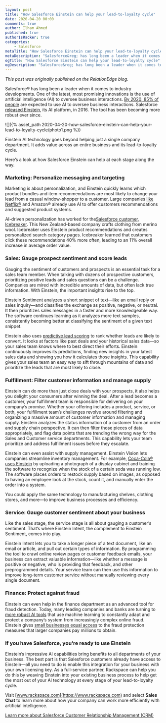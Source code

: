 ```yaml
---
layout: post
title: "How Salesforce Einstein can help your lead-to-loyalty cycle"
date: 2020-04-20 00:00
comments: true
author: Ilham Ahmed
published: true
authorIsRacker: true
categories:
    - Salesforce
metaTitle: "How Salesforce Einstein can help your lead-to-loyalty cycle"
metaDescription: "Salesforce&reg; has long been a leader when it comes to industry developments. One of the latest, most promising innovations is the use of artificial intelligence (AI) to oversee business interactions."
ogTitle: "How Salesforce Einstein can help your lead-to-loyalty cycle"
ogDescription: "Salesforce&reg; has long been a leader when it comes to industry developments. One of the latest, most promising innovations is the use of artificial intelligence (AI) to oversee business interactions."
---
```


*This post was originally published on the RelationEdge blog.*

Salesforce&reg; has long been a leader when it comes to industry developments. One of the latest, most promising
innovations is the use of artificial intelligence (AI) to oversee business interactions. [By 2020, 85% of people](https://hbr.org/2016/06/why-salespeople-need-to-develop-machine-intelligence)
are expected to use AI to oversee business interactions. Salesforce [released Einstein](https://www.salesforce.com/blog/2016/09/introducing-salesforce-einstein.html),
its AI platform, in 2016. The tool has been becoming more robust ever since.

<!-- more -->

![]({% asset_path 2020-04-20-how-salesforce-einstein-can-help-your-lead-to-loyalty-cycle/photo1.png %})


Einstein AI technology goes beyond helping just a single
company department. It adds value across an entire business and its lead-to-loyalty cycle.

Here’s a look at how Salesforce Einstein can help at each stage along the way.

### Marketing: Personalize messaging and targeting

Marketing is about personalization, and Einstein quickly learns which product bundles and item
recommendations are most likely to change your lead from a casual window-shopper to a customer. Large companies
[like Netflix&reg;](https://www.wired.co.uk/article/how-do-netflixs-algorithms-work-machine-learning-helps-to-predict-what-viewers-will-like)
and Amazon&reg; already use AI to offer customers recommendations and suggested product systems.

AI-driven personalization has worked for the[Salesforce customer, Icebreaker](https://www.salesforce.com/customer-success-stories/icebreaker/).
This New Zealand-based company crafts clothing from merino wool. Icebreaker uses Einstein product recommendations and
creates personalized search category pages. Icebreaker learned that customers click these recommendations 40% more often,
leading to an 11% overall increase in average order value.

### Sales: Gauge prospect sentiment and score leads

Gauging the sentiment of customers and prospects is an essential task for a sales team member. When talking with dozens
of prospective customers, prioritizing positive leads and sales questions can be a challenge. Companies are mired with incredible amounts of
data, but often lack true information. With Einstein, the important insights rise to the top.

Einstein Sentiment analyzes a short snippet of text&mdash;like an email reply or sales inquiry&mdash;and classifies the exchange as
positive, negative, or neutral. It then prioritizes sales messages in a faster and more knowledgeable way. The software continues
learning as it analyzes more text samples, consistently becoming better at classifying the sentiment of a given text snippet.

Einstein also uses [predictive lead scoring](https://www.salesforce.com/content/dam/web/en_us/www/documents/datasheets/sales-cloud-einstein-leadscoring.pdf)
to rank whether leads are likely to convert. It looks at factors like past deals and your historical sales data&mdash;so
your sales team knows where to best direct their efforts. Einstein continuously
improves its predictions, finding new insights in your latest sales data and showing you how it calculates those insights. This capability
gives your sales team an easy way to sift through mountains of data and prioritize the leads that are most likely to close.

### Fulfillment: Filter customer information and manage supply

Einstein can do more than just close deals with your prospects, it also helps you delight your
consumers after winning the deal. After a lead becomes a customer, your fulfillment team is responsible for
delivering on your company’s promise. Whether your offering includes a product, service, or both, your fulfillment team’s challenges
revolve around filtering and organizing a massive amount of customer information and managing supply. Einstein analyzes the status
information of a customer from an order and supply chain perspective. It can then filter those pieces of data appropriately, and
flag data points that are trending the wrong way for the Sales and Customer service departments. This capability lets your team prioritize and address fulfillment
issues before they escalate.

Einstein can even assist with supply management. Einstein Vision lets companies streamline
inventory management. For example, [Coca-Cola&reg; uses Einstein](https://diginomica.com/salesforce-captures-the-limits-of-ai-in-a-coca-cola-cooler)
by uploading a photograph of a display cabinet and training the software
to recognize when the stock of a certain soda was running low. The software places orders to restock supply based on images,
as opposed to having an employee look at the stock, count it, and manually enter the order into a system.

You could apply the same technology to manufacturing shelves, clothing stores, and more&mdash;to improve business processes and efficiency.

### Service: Gauge customer sentiment about your business

Like the sales stage, the service stage is all about gauging a customer’s sentiment. That’s where Einstein Intent, the complement to Einstein Sentiment,
comes into play.

Einstein Intent lets you to take a longer piece of a text document, like an email or article, and pull out certain types of information.
By programming the tool to crawl online review pages or customer feedback emails, your business can extract valuable information&mdash;like whether a message is
positive or negative, who is providing that feedback, and other preprogrammed details. Your service team can then use this information to improve long-term customer service
without manually reviewing every single document.

### Finance: Protect against fraud

Einstein can even help in the finance department as an advanced tool for fraud detection. Today, many leading companies and banks are turning to
[more robust AI tools](https://www.cnbc.com/2016/10/11/lloyds-uses-google-backed-ai-to-detect-phone-fraudsters.html) that use machine learning
to constantly adapt and protect a company’s system from increasingly complex online
fraud. Einstein gives [small businesses equal access](https://www.salesforce.com/products/einstein/overview/) to the fraud protection measures that larger companies pay millions to obtain.

### If you have Salesforce, you’re ready to use Einstein

Einstein’s impressive AI capabilities bring benefits to all departments of your business. The best part is that Salesforce customers already
have access to Einstein&mdash;all you need to do is enable this integration for your business with your own licensing key. As a full-service
partner, Rackspace can help you do this by weaving Einstein into your existing business process to help get the most out of
your AI technology at every stage of your lead-to-loyalty cycle.

Visit [www.rackspace.com](https://www.rackspace.com) and select **Sales Chat** to learn more about how your company can work more efficiently with artificial intelligence.

<a class="cta teal" id="cta" href="https://www.rackspace.com/salesforce">Learn more about Salesforce Customer Relationship Management (CRM)</a>

